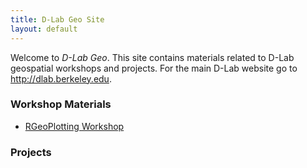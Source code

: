 ```yaml
---
title: D-Lab Geo Site
layout: default
---
```

Welcome to *D-Lab Geo*. This site contains materials related to D-Lab geospatial workshops and projects. For the main D-Lab website go to http://dlab.berkeley.edu. 

### Workshop Materials

-  [RGeoPlotting Workshop](http://dlab.berkeley.edu)

### Projects


